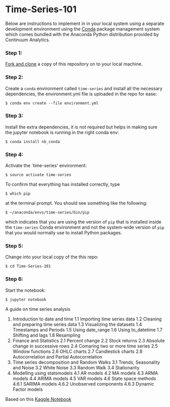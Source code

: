 # Time-Series-101

Below are instructions to implement in in your local system using a separate development environment using the [Conda](http://conda.pydata.org/docs/index.html) package management system which comes bundled with the Anaconda Python distribution provided by Continuum Analytics.

### Step 1:
[Fork and clone](https://github.com/siddharthksah/Pose-Estimation-with-MediaPipe) a copy of this repository on to your local machine.

### Step 2:
Create a `conda` environment called `time-series` and install all the necessary dependencies, the environment.yml file is uploaded in the repo for ease:

    $ conda env create --file environment.yml
    
### Step 3:
Install the extra dependencies, it is not required but helps in making sure the jupyter notebook is running in the right conda env:

    $ conda install nb_conda

### Step 4:
Activate the `time-series' environment:

    $ source activate time-series

To confirm that everything has installed correctly, type

    $ which pip

at the terminal prompt. You should see something like the following:

    $ ~/anaconda/envs/time-series/bin/pip

which indicates that you are using the version of `pip` that is installed inside the `time-series` Conda environment and not the system-wide version of `pip` that you would normally use to install Python packages.

### Step 5:
Change into your local copy of the this repo:

    $ cd Time-Series-101

### Step 6:
Start the notebook:

    $ jupyter notebook
    
A guide on time series analysis

1. Introduction to date and time
1.1 Importing time series data
1.2 Cleaning and preparing time series data
1.3 Visualizing the datasets
1.4 Timestamps and Periods
1.5 Using date_range
1.6 Using to_datetime
1.7 Shifting and lags
1.8 Resampling
2. Finance and Statistics
2.1 Percent change
2.2 Stock returns
2.3 Absolute change in successive rows
2.4 Comaring two or more time series
2.5 Window functions
2.6 OHLC charts
2.7 Candlestick charts
2.8 Autocorrelation and Partial Autocorrelation
3. Time series decomposition and Random Walks
3.1 Trends, Seasonality and Noise
3.2 White Noise
3.3 Random Walk
3.4 Stationarity
4. Modelling using statsmodels
4.1 AR models
4.2 MA models
4.3 ARMA models
4.4 ARIMA models
4.5 VAR models
4.6 State space methods
4.6.1 SARIMA models
4.6.2 Unobserved components
4.6.3 Dynamic Factor models


Based on this [Kaggle Notebook](https://www.kaggle.com/code/thebrownviking20/everything-you-can-do-with-a-time-series/notebook)
